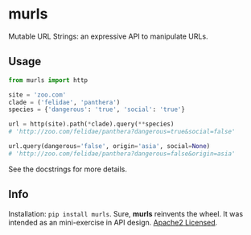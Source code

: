 murls
=====
Mutable URL Strings: an expressive API to manipulate URLs.

Usage
-----
```python
from murls import http

site = 'zoo.com'
clade = ('felidae', 'panthera')
species = {'dangerous': 'true', 'social': 'true'}

url = http(site).path(*clade).query(**species)
# 'http://zoo.com/felidae/panthera?dangerous=true&social=false'

url.query(dangerous='false', origin='asia', social=None)
# 'http://zoo.com/felidae/panthera?dangerous=false&origin=asia'
```
See the docstrings for more details. 

Info
----
Installation: `pip install murls`. Sure, __murls__ reinvents the wheel. It was intended as an mini-exercise in API design. [Apache2 Licensed](http://www.apache.org/licenses/LICENSE-2.0). 

